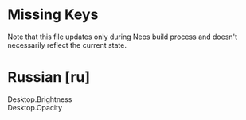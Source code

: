 # Missing Keys
Note that this file updates only during Neos build process and doesn't necessarily reflect the current state.

# Russian [ru]
Desktop.Brightness  
Desktop.Opacity  


